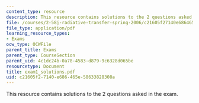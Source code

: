 ```yaml
---
content_type: resource
description: This resource contains solutions to the 2 questions asked in the exam.
file: /courses/2-58j-radiative-transfer-spring-2006/c21605f27140e686465e58633828308a_exam1_solutions.pdf
file_type: application/pdf
learning_resource_types:
- Exams
ocw_type: OCWFile
parent_title: Exams
parent_type: CourseSection
parent_uid: 4c1dc24b-0a78-4583-d879-9c6328d065be
resourcetype: Document
title: exam1_solutions.pdf
uid: c21605f2-7140-e686-465e-58633828308a
---
```

This resource contains solutions to the 2 questions asked in the exam.